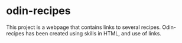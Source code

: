 # odin-recipes
This project is a webpage that contains links to several recipes.
Odin-recipes has been created using skills in HTML, and use of links.